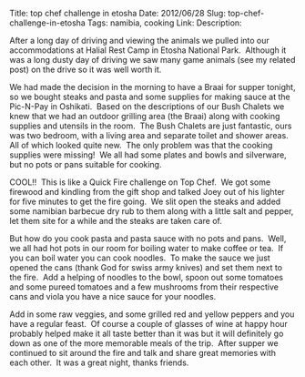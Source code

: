 Title: top chef challenge  in etosha
Date: 2012/06/28
Slug: top-chef-challenge-in-etosha
Tags: namibia, cooking
Link: 
Description: 


<p>After a long day of driving and viewing the animals we pulled into our accommodations at Halial Rest Camp in Etosha National Park.  Although it was a long dusty day of driving we saw many game animals (see my related post) on the drive so it was well worth it.</p>
<p>We had made the decision in the morning to have a Braai for supper tonight, so we bought steaks and pasta and some supplies for making sauce at the Pic-N-Pay in Oshikati.  Based on the descriptions of our Bush Chalets we knew that we had an outdoor grilling area (the Braai) along with cooking supplies and utensils in the room.  The Bush Chalets are just fantastic, ours was two bedroom, with a living area and separate toilet and shower areas.   All of which looked quite new.  The only problem was that the cooking supplies were missing!  We all had some plates and bowls and silverware, but no pots or pans suitable for cooking.</p>
<p>COOL!!  This is like a Quick Fire challenge on Top Chef.  We got some firewood and kindling from the gift shop and talked Joey out of his lighter for five minutes to get the fire going.  We slit open the steaks and added some namibian barbecue dry rub to them along with a little salt and pepper, let them site for a while and the steaks are taken care of.</p>
<p>But how do you cook pasta and pasta sauce with no pots and pans.  Well, we all had hot pots in our room for boiling water to make coffee or tea.  If you can boil water you can cook noodles.  To make the sauce we just opened the cans (thank God for swiss army knives) and set them next to the fire.  Add a helping of noodles to the bowl, spoon out some tomatoes and some pureed tomatoes and a few mushrooms from their respective cans and viola you have a nice sauce for your noodles.</p>
<p>Add in some raw veggies, and some grilled red and yellow peppers and you have a regular feast.  Of course a couple of glasses of wine at happy hour probably helped make it all taste better than it was but it will definitely go down as one of the more memorable meals of the trip.  After supper we continued to sit around the fire and talk and share great memories with each other.  It was a great night, thanks friends.</p>
